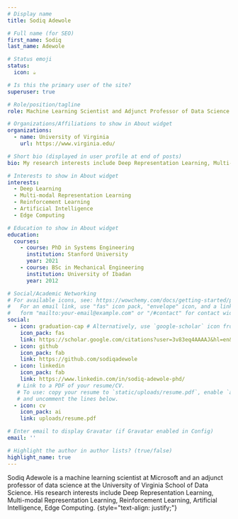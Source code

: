 ```yaml
---
# Display name
title: Sodiq Adewole

# Full name (for SEO)
first_name: Sodiq
last_name: Adewole

# Status emoji
status:
  icon: ☕️

# Is this the primary user of the site?
superuser: true

# Role/position/tagline
role: Machine Learning Scientist and Adjunct Professor of Data Science

# Organizations/Affiliations to show in About widget
organizations:
  - name: University of Virginia
    url: https://www.virginia.edu/

# Short bio (displayed in user profile at end of posts)
bio: My research interests include Deep Representation Learning, Multi-modal Representation Learning, Reinforcement Learning, Artificial Intelligence, Edge Computing.

# Interests to show in About widget
interests:
  - Deep Learning
  - Multi-modal Representation Learning
  - Reinforcement Learning
  - Artificial Intelligence
  - Edge Computing

# Education to show in About widget
education:
  courses:
    - course: PhD in Systems Engineering
      institution: Stanford University
      year: 2021
    - course: BSc in Mechanical Engineering
      institution: University of Ibadan
      year: 2012

# Social/Academic Networking
# For available icons, see: https://wowchemy.com/docs/getting-started/page-builder/#icons
#   For an email link, use "fas" icon pack, "envelope" icon, and a link in the
#   form "mailto:your-email@example.com" or "/#contact" for contact widget.
social:
  - icon: graduation-cap # Alternatively, use `google-scholar` icon from `ai` icon pack
    icon_pack: fas
    link: https://scholar.google.com/citations?user=3v83eq4AAAAJ&hl=en&oi=ao
  - icon: github
    icon_pack: fab
    link: https://github.com/sodiqadewole
  - icon: linkedin
    icon_pack: fab
    link: https://www.linkedin.com/in/sodiq-adewole-phd/
   # Link to a PDF of your resume/CV.
   # To use: copy your resume to `static/uploads/resume.pdf`, enable `ai` icons in `params.yaml`,
   # and uncomment the lines below.
  - icon: cv
    icon_pack: ai
    link: uploads/resume.pdf

# Enter email to display Gravatar (if Gravatar enabled in Config)
email: ''

# Highlight the author in author lists? (true/false)
highlight_name: true
---
```


Sodiq Adewole is a machine learning scientist at Microsoft and an adjunct professor of data science at the University of Virginia School of Data Science. His research interests include Deep Representation Learning, Multi-modal Representation Learning, Reinforcement Learning, Artificial Intelligence, Edge Computing.
{style="text-align: justify;"}
